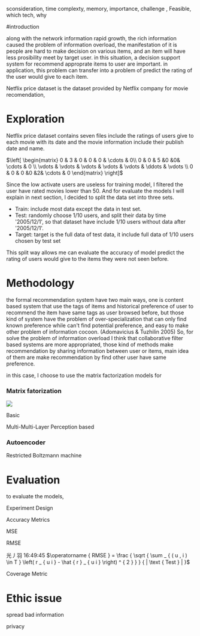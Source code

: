 sconsideration, time complexty, memory, importance, challenge , Feasible, which tech, why



#introduction

along with the  network information rapid growth, the rich information caused the problem of information overload, the manifestation of it is people are hard to make decision on various items, and  an item will have less prosibility meet by target user. in this situation, a decision support system for recommend approprate items to user are important. in application, this problem can  transfer into a problem of predict the rating of the user would give to each item.

Netflix price dataset is the dataset provided by Netflix company for movie recomendation, 



# Exploration

Netflix price dataset contains seven files include the ratings of users give to each movie with its date and the movie information include their publish date and name. 





 $\left[ \begin{matrix} 0 & 3 & 0 & 0 & 0 & \cdots & 0\\ 0 & 0 & 5 &0 &0& \cdots & 0 \\ \vdots & \vdots & \vdots & \vdots & \vdots & \ddots & \vdots \\ 0 & 0 & 0 &0 &2& \cdots & 0 \end{matrix} \right]$



Since the low activate users are useless for training model, I filtered the user have rated movies lower than 50. And for evaluate the models I will explain in next section, I decided to split the data set into three sets.

- Train: include most data except the data in test set.
- Test: randomly choose 1/10 users, and split their data by time '2005/12/1', so that dataset have include 1/10 users without data after '2005/12/1'.
- Target: target is the full data of test data, it include full data of 1/10 users chosen by test set

This split way allows me can evaluate the accuracy of model predict the rating of users would give to the items they were not seen before.





# Methodology

the formal recommendation system have two main ways, one is content based system that use the   tags of items and historical preference of user to recommend the item have same tags as user browsed before, but those kind of system have the problem of over-specialization that can only find known preference while can't find potential preference, and easy to make other problem of information cocoon. (Adomavicius & Tuzhilin 2005) So, for solve the problem of information overload I think that collaborative filter based systems are more appropriated, those kind of methods make recommendation by sharing information between user or items, main idea of them are make recommendation by find other user have same preference. 

in this case, I choose to use the matrix factorization models for 

### Matrix fatorization

 



![](/Users/wujingyi/UTS_document/AdvDataAnalytis/UTS_ML2019_99151300/img/fm_principle.png)

Basic

Multi-Multi-Layer Perception based



### Autoencoder 

Restricted Boltzmann machine

# Evaluation

to evaluate the models,

Experiment Design

Accuracy Metrics

MSE

RMSE

光丿羽  16:49:45
$\operatorname { RMSE } = \frac { \sqrt { \sum _ { ( u , i ) \in T } \left( r _ { u i } - \hat { r } _ { u i } \right) ^ { 2 } } } { | \text { Test } | }$





Coverage Metric





# Ethic issue

spread bad information

privacy





